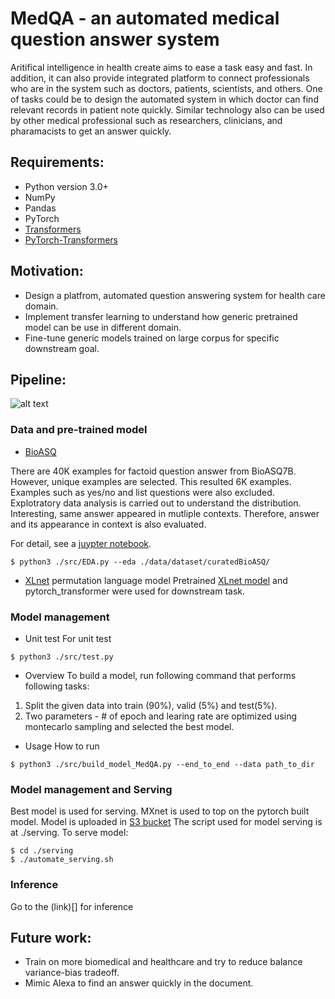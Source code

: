 # MedQA - an automated medical question answer system
Aritifical intelligence in health create aims to ease a task easy and fast. In
addition, it can also provide integrated platform to connect professionals who
are in the system such as doctors, patients, scientists, and others. One
of tasks could be to design the automated system in which doctor can find
relevant records in patient note quickly. Similar technology also can be used by other
medical professional such as researchers, clinicians, and pharamacists to get
an answer quickly. 

## Requirements:
* Python version 3.0+
* NumPy
* Pandas
* PyTorch
* [Transformers](https://github.com/huggingface/transformers)
* [PyTorch-Transformers](https://github.com/rusiaaman/pytorch-transformers) 


## Motivation:
* Design a platfrom, automated question answering system for health care domain.
* Implement transfer learning to understand how generic pretrained model can be
  use in different domain. 
* Fine-tune generic models trained on large corpus for specific downstream
  goal. 

## Pipeline:
![alt text](https://github.com/exchhattu/MedQA/blob/master/images/pipeline.png)

### Data and pre-trained model
* [BioASQ](https://github.com/dmis-lab/bioasq-biobert)

There are 40K examples for factoid question answer from BioASQ7B. However, unique examples are selected. This resulted 
6K examples. Examples such as yes/no and list questions were also excluded.  Explotratory data analysis is carried out to 
understand the distribution. Interesting, same answer appeared in mutliple contexts. Therefore, answer and its appearance 
in context is also evaluated. 

For detail, see a [juypter notebook](https://github.com/exchhattu/MedQA/blob/master/notebook/EDA.ipynb). 
```
$ python3 ./src/EDA.py --eda ./data/dataset/curatedBioASQ/
```

* [XLnet](https://github.com/zihangdai/xlnet) permutation language model
Pretrained [XLnet model](https://arxiv.org/abs/1906.08237) and pytorch_transformer were used for downstream task. 

### Model management
* Unit test
For unit test
```
$ python3 ./src/test.py
```

* Overview 
To build a model, run following command that performs following tasks:
1. Split the given data into train (90%), valid (5%) and test(5%). 
2. Two parameters - # of epoch and learing rate are optimized using montecarlo sampling 
   and selected the best model. 

* Usage 
How to run
```
$ python3 ./src/build_model_MedQA.py --end_to_end --data path_to_dir 
```
### Model management and Serving 
Best model is used for serving. MXnet is used to top on the pytorch built
model. Model is uploaded in [S3 bucket](https://aws.amazon.com/blogs/machine-learning/deploying-pytorch-inference-with-mxnet-model-server/)
The script used for model serving is at ./serving. To serve model:
```
$ cd ./serving
$ ./automate_serving.sh
```

### Inference 
Go to the (link)[] for inference 

## Future work:
* Train on more biomedical and healthcare and try to reduce balance variance-bias tradeoff.
* Mimic Alexa to find an answer quickly in the document. 

